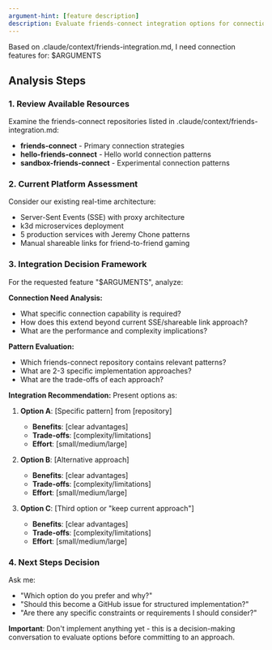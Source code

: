 ```yaml
---
argument-hint: [feature description]
description: Evaluate friends-connect integration options for connection features
---
```


Based on .claude/context/friends-integration.md, I need connection features for: $ARGUMENTS

## Analysis Steps

### 1. Review Available Resources
Examine the friends-connect repositories listed in .claude/context/friends-integration.md:
- **friends-connect** - Primary connection strategies  
- **hello-friends-connect** - Hello world connection patterns
- **sandbox-friends-connect** - Experimental connection patterns

### 2. Current Platform Assessment
Consider our existing real-time architecture:
- Server-Sent Events (SSE) with proxy architecture
- k3d microservices deployment
- 5 production services with Jeremy Chone patterns
- Manual shareable links for friend-to-friend gaming

### 3. Integration Decision Framework
For the requested feature "$ARGUMENTS", analyze:

**Connection Need Analysis:**
- What specific connection capability is required?
- How does this extend beyond current SSE/shareable link approach?
- What are the performance and complexity implications?

**Pattern Evaluation:**
- Which friends-connect repository contains relevant patterns?
- What are 2-3 specific implementation approaches?
- What are the trade-offs of each approach?

**Integration Recommendation:**
Present options as:
1. **Option A**: [Specific pattern] from [repository]
   - **Benefits**: [clear advantages]
   - **Trade-offs**: [complexity/limitations]
   - **Effort**: [small/medium/large]

2. **Option B**: [Alternative approach]
   - **Benefits**: [clear advantages] 
   - **Trade-offs**: [complexity/limitations]
   - **Effort**: [small/medium/large]

3. **Option C**: [Third option or "keep current approach"]
   - **Benefits**: [clear advantages]
   - **Trade-offs**: [complexity/limitations]
   - **Effort**: [small/medium/large]

### 4. Next Steps Decision
Ask me:
- "Which option do you prefer and why?"
- "Should this become a GitHub issue for structured implementation?"
- "Are there any specific constraints or requirements I should consider?"

**Important**: Don't implement anything yet - this is a decision-making conversation to evaluate options before committing to an approach.